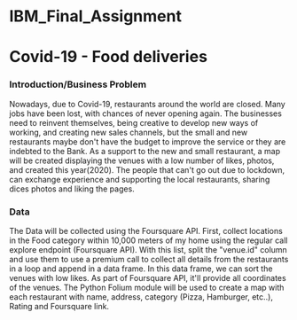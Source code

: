 # IBM_Final_Assignment

# Covid-19 - Food deliveries

<h3> Introduction/Business Problem </h3>
Nowadays, due to Covid-19, restaurants around the world are closed. Many jobs have been lost, with chances of never opening again. The businesses need to reinvent themselves, being creative to develop new ways of working, and creating new sales channels, but the small and new restaurants maybe don't have the budget to improve the service or they are indebted to the Bank.
As a support to the new and small restaurant, a map will be created displaying the venues with a low number of likes, photos, and created this year(2020). The people that can't go out due to lockdown, can exchange experience and supporting the local restaurants, sharing dices photos and liking the pages.


<h3> Data </h3>
The Data will be collected using the Foursquare API. 
First, collect locations in the Food category within 10,000 meters of my home using the regular call explore endpoint (Foursquare API). With this list, split the "venue.id" column and use them to use a premium call to collect all details from the restaurants in a loop and append in a data frame. In this data frame, we can sort the venues with low likes. As part of Foursquare API, it'll provide all coordinates of the venues.
The Python Folium module will be used to create a map with each restaurant with name, address, category (Pizza, Hamburger, etc..), Rating and Foursquare link.
